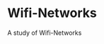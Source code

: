 # Wifi-Networks
       
A study of Wifi-Networks      

                   
     

                                 



   
   
    
          
  
  
           









